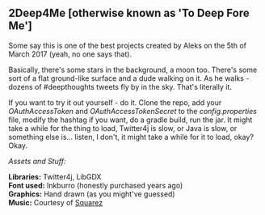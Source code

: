 2Deep4Me [otherwise known as 'To Deep Fore Me']
-----------------
     
Some say this is one of the best projects created by Aleks on the 5th of March 2017 (yeah, no one says that). 
    
Basically, there's some stars in the background, a moon too. There's some sort of a flat ground-like surface and a dude walking on it. As he walks - dozens of #deepthoughts tweets fly by in the sky. That's literally it. 
    
If you want to try it out yourself - do it. Clone the repo, add your *OAuthAccessToken* and *OAuthAccessTokenSecret* to the _config.properties_ file, modify the hashtag if you want, do a gradle build, run the jar. It might take a while for the thing to load, Twitter4j is slow, or Java is slow, or something else is... listen, I don't, it might take a while for it to load, okay? Okay.    
    
    
_Assets and Stuff:_ 
    
**Libraries:** Twitter4j, LibGDX    
**Font used:** Inkburro (honestly purchased years ago)    
**Graphics:** Hand drawn (as you might've guessed)    
**Music:** Courtesy of [Squarez](https://soundcloud.com/squarez)
